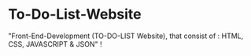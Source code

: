 # To-Do-List-Website
"Front-End-Development (TO-DO-LIST Website), that consist of : HTML, CSS, JAVASCRIPT &amp; JSON" !
